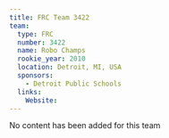 ```yaml
---
title: FRC Team 3422
team:
  type: FRC
  number: 3422
  name: Robo Champs
  rookie_year: 2010
  location: Detroit, MI, USA
  sponsors:
    - Detroit Public Schools
  links:
    Website: 
---
```

No content has been added for this team
